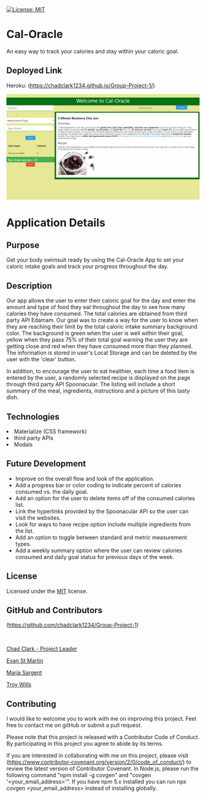 [![License: MIT](https://img.shields.io/badge/License-MIT-yellow.svg)](https://opensource.org/licenses/MIT)

# Cal-Oracle
An easy way to track your calories and stay within your caloric goal.


## Deployed Link

Heroku: (https://chadclark1234.github.io/Group-Project-1/)

![Demo](./assets/images/Cal_Oracle.gif)


# Application Details

## Purpose
Get your body swimsuit ready by using the Cal-Oracle App to set your caloric intake goals and track your progress throughout the day.


## Description

Our app allows the user to enter their caloric goal for the day and enter the amount and type of food they eat throughout the day to see how many calories they have consumed. The total calories are obtained from third party API Edamam. Our goal was to create a way for the user to know when they are reaching their limit by the total caloric intake summary background color. The background is green when the user is well within their goal, yellow when they pass 75% of their total goal warning the user they are getting close and red when they have consumed more than they planned. The information is stored in user's Local Storage and can be deleted by the user with the 'clear' button. 

In addition, to encourage the user to eat healthier, each time a food item is entered by the user, a randomly selected recipe is displayed on the page through third party API Spoonacular. The listing will include a short summary of the meal, ingredients, instructions and a picture of this tasty dish.


## Technologies

<li>Materialize (CSS framework)
<li>third party APIs 
<li>Modals


## Future Development

<ul>
    <li>Improve on the overall flow and look of the application.</li>
    <li>Add a progress bar or color coding to indicate percent of calories consumed vs. the daily goal.</li>
    <li>Add an option for the user to delete items off of the consumed calories list.</li>
    <li>Link the hyperlinks provided by the Spoonacular API so the user can visit the websites.</li>
    <li>Look for ways to have recipe option include multiple ingredients from the list.</li>
    <li>Add an option to toggle between standard and metric measurement types.</li>
    <li>Add a weekly summary option where the user can review calories consumed and daily goal status for previous days of the week.</li>
</ul>


## License

Licensed under the [MIT](https://opensource.org/licenses/MIT) license.

## GitHub and Contributors

(https://github.com/chadclark1234/Group-Project-1)

<br>

[Chad Clark - Project Leader](https://github.com/chadclark1234)

[Evan St Martin](https://github.com/evanstm011)

[Maria Sargent](https://github.com/mesgt)

[Troy Wills](https://github.com/TroyWills)


## Contributing

I would like to welcome you to work with me on improving this project. Feel free to contact me on gitHub or submit a pull request.

Please note that this project is released with a Contributor Code of Conduct. 
By participating in this project you agree to abide by its terms. 

If you are interested in collaborating with me on this project, please visit (https://www.contributor-covenant.org/version/2/0/code_of_conduct/) to review the latest version of Contributor Covenant. In Node.js, please run the following command "npm install -g covgen" and "covgen '<your_email_address>'". If you have npm 5.x installed you can run npx covgen <your_email_address> instead of installing globally.